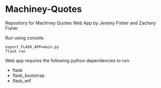 # Machiney-Quotes

Repository for Machiney Quotes Web App by Jeremy Fisher and Zachary Fisher

Run using console:

```shell
export FLASK_APP=main.py
flask run
```

Web app requires the following python dependencies to run:
 - flask
 - flask_bootstrap
 - flask_wtf
